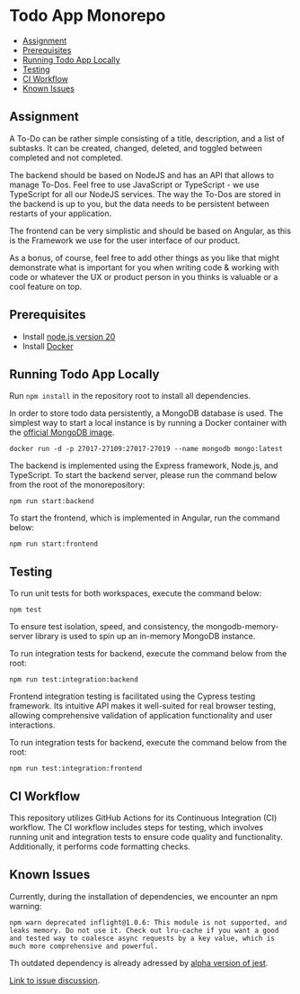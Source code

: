 # Todo App Monorepo

- [Assignment](#assignment)
- [Prerequisites](#prerequisites)
- [Running Todo App Locally](#running-todo-app-locally)
- [Testing](#testing)
- [CI Workflow](#ci-workflow)
- [Known Issues](#known-issues)

## Assignment

A To-Do can be rather simple consisting of a title, description, and a list of subtasks. It can be created, changed, deleted, and toggled between completed and not completed.

The backend should be based on NodeJS and has an API that allows to manage To-Dos. Feel free to use JavaScript or TypeScript - we use TypeScript for all our NodeJS services. The way the To-Dos are stored in the backend is up to you, but the data needs to be persistent between restarts of your application.

The frontend can be very simplistic and should be based on Angular, as this is the Framework we use for the user interface of our product.

As a bonus, of course, feel free to add other things as you like that might demonstrate what is important for you when writing code & working with code or whatever the UX or product person in you thinks is valuable or a cool feature on top.

## Prerequisites

- Install [node.js version 20](https://nodejs.org/en/download/package-manager)
- Install [Docker](https://docs.docker.com/get-docker/)

## Running Todo App Locally

Run `npm install` in the repository root to install all dependencies.

In order to store todo data persistently, a MongoDB database is used. The simplest way to start a local instance is by running a Docker container with the [official MongoDB image](https://hub.docker.com/_/mongo/tags).

```
docker run -d -p 27017-27109:27017-27019 --name mongodb mongo:latest
```

The backend is implemented using the Express framework, Node.js, and TypeScript. To start the backend server, please run the command below from the root of the monorepository:

```
npm run start:backend
```

To start the frontend, which is implemented in Angular, run the command below:

```
npm run start:frontend
```

## Testing

To run unit tests for both workspaces, execute the command below:

```
npm test
```

To ensure test isolation, speed, and consistency, the mongodb-memory-server library is used to spin up an in-memory MongoDB instance.

To run integration tests for backend, execute the command below from the root:

```
npm run test:integration:backend
```

Frontend integration testing is facilitated using the Cypress testing framework. Its intuitive API makes it well-suited for real browser testing, allowing comprehensive validation of application functionality and user interactions.

To run integration tests for backend, execute the command below from the root:

```
npm run test:integration:frontend
```

## CI Workflow

This repository utilizes GitHub Actions for its Continuous Integration (CI) workflow. The CI workflow includes steps for testing, which involves running unit and integration tests to ensure code quality and functionality. Additionally, it performs code formatting checks.

## Known Issues

Currently, during the installation of dependencies, we encounter an npm warning:

```
npm warn deprecated inflight@1.0.6: This module is not supported, and leaks memory. Do not use it. Check out lru-cache if you want a good and tested way to coalesce async requests by a key value, which is much more comprehensive and powerful.
```

Th outdated dependency is already adressed by [alpha version of jest](https://github.com/jestjs/jest/blob/v30.0.0-alpha.5/packages/jest-reporters/package.json#L27).

[Link to issue discussion](https://github.com/jestjs/jest/issues/15087).
